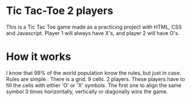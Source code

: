 # Tic Tac-Toe 2 players
This is a Tic Tac Toe game made as a practicing project with HTML, CSS and Javascript. Player 1 will always have X's, and player 2 will have O's.

# How it works
I know that 99% of the world population know the rules, but just in case. Rules are simple : There is a grid. 9 cells. 2 players. These players have to fill the cells with either 'O' or 'X' symbols. The first one to align the same symbol 3 times horizontally, vertically or diagonally wins the game. 
